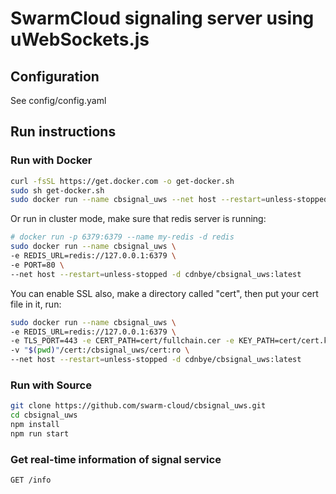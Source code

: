 
# SwarmCloud signaling server using uWebSockets.js

## Configuration
See config/config.yaml

## Run instructions

### Run with Docker
```sh
curl -fsSL https://get.docker.com -o get-docker.sh
sudo sh get-docker.sh
sudo docker run --name cbsignal_uws --net host --restart=unless-stopped -d cdnbye/cbsignal_uws:latest
```
Or run in cluster mode, make sure that redis server is running:
```sh
# docker run -p 6379:6379 --name my-redis -d redis
sudo docker run --name cbsignal_uws \
-e REDIS_URL=redis://127.0.0.1:6379 \
-e PORT=80 \
--net host --restart=unless-stopped -d cdnbye/cbsignal_uws:latest
```
You can enable SSL also, make a directory called "cert", then put your cert file in it, run:
```sh
sudo docker run --name cbsignal_uws \
-e REDIS_URL=redis://127.0.0.1:6379 \
-e TLS_PORT=443 -e CERT_PATH=cert/fullchain.cer -e KEY_PATH=cert/cert.key \
-v "$(pwd)"/cert:/cbsignal_uws/cert:ro \
--net host --restart=unless-stopped -d cdnbye/cbsignal_uws:latest
```

### Run with Source
```sh
git clone https://github.com/swarm-cloud/cbsignal_uws.git
cd cbsignal_uws
npm install
npm run start
```

### Get real-time information of signal service
```
GET /info
```

